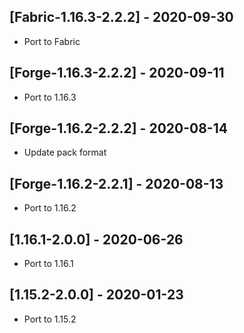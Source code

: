 ## [Fabric-1.16.3-2.2.2] - 2020-09-30
* Port to Fabric

## [Forge-1.16.3-2.2.2] - 2020-09-11
* Port to 1.16.3

## [Forge-1.16.2-2.2.2] - 2020-08-14
* Update pack format

## [Forge-1.16.2-2.2.1] - 2020-08-13
* Port to 1.16.2

## [1.16.1-2.0.0] - 2020-06-26
- Port to 1.16.1

## [1.15.2-2.0.0] - 2020-01-23
- Port to 1.15.2

